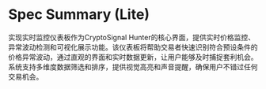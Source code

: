 # Spec Summary (Lite)

实现实时监控仪表板作为CryptoSignal Hunter的核心界面，提供实时价格监控、异常波动检测和可视化展示功能。该仪表板将帮助交易者快速识别符合预设条件的价格异常波动，通过直观的界面和实时数据更新，让用户能够及时捕捉套利机会。系统支持多维度数据筛选和排序，提供视觉高亮和声音提醒，确保用户不错过任何交易机会。
